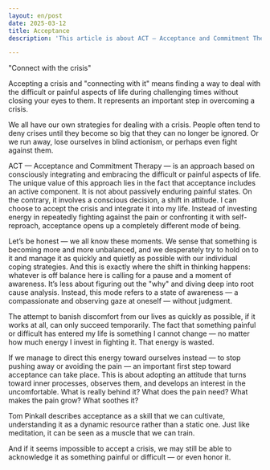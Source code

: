 ```yaml
---
layout: en/post
date: 2025-03-12
title: Acceptance
description: 'This article is about ACT — Acceptance and Commitment Therapy — which offers a distinctive perspective on times of crisis.'

---
```

"Connect with the crisis"

Accepting a crisis and "connecting with it" means finding a way to deal with the difficult or painful aspects of life during challenging times without closing your eyes to them. It represents an important step in overcoming a crisis.

We all have our own strategies for dealing with a crisis. People often tend to deny crises until they become so big that they can no longer be ignored. Or we run away, lose ourselves in blind actionism, or perhaps even fight against them.

ACT — Acceptance and Commitment Therapy — is an approach based on consciously integrating and embracing the difficult or painful aspects of life. The unique value of this approach lies in the fact that acceptance includes an active component. It is not about passively enduring painful states. On the contrary, it involves a conscious decision, a shift in attitude. I can choose to accept the crisis and integrate it into my life. Instead of investing energy in repeatedly fighting against the pain or confronting it with self-reproach, acceptance opens up a completely different mode of being.

Let’s be honest — we all know these moments. We sense that something is becoming more and more unbalanced, and we desperately try to hold on to it and manage it as quickly and quietly as possible with our individual coping strategies. And this is exactly where the shift in thinking happens: whatever is off balance here is calling for a pause and a moment of awareness. It’s less about figuring out the "why" and diving deep into root cause analysis. Instead, this mode refers to a state of awareness — a compassionate and observing gaze at oneself — without judgment.

The attempt to banish discomfort from our lives as quickly as possible, if it works at all, can only succeed temporarily. The fact that something painful or difficult has entered my life is something I cannot change — no matter how much energy I invest in fighting it. That energy is wasted.

If we manage to direct this energy toward ourselves instead — to stop pushing away or avoiding the pain — an important first step toward acceptance can take place. This is about adopting an attitude that turns toward inner processes, observes them, and develops an interest in the uncomfortable. What is really behind it? What does the pain need? What makes the pain grow? What soothes it?

Tom Pinkall describes acceptance as a skill that we can cultivate, understanding it as a dynamic resource rather than a static one. Just like meditation, it can be seen as a muscle that we can train.

And if it seems impossible to accept a crisis, we may still be able to acknowledge it as something painful or difficult — or even honor it.
